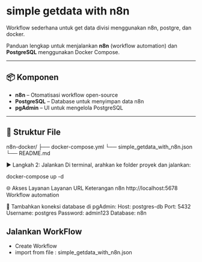 # simple getdata with n8n
Workflow sederhana untuk get data divisi menggunakan n8n, postgre, dan docker.

Panduan lengkap untuk menjalankan **n8n** (workflow automation) dan **PostgreSQL** menggunakan Docker Compose.

---

## 📦 Komponen

- **n8n** – Otomatisasi workflow open-source
- **PostgreSQL** – Database untuk menyimpan data n8n
- **pgAdmin** – UI untuk mengelola PostgreSQL

---

## 📁 Struktur File
n8n-docker/
├── docker-compose.yml
└── simple_getdata_with_n8n.json
└── README.md

▶️ Langkah 2: Jalankan
Di terminal, arahkan ke folder proyek dan jalankan:

docker-compose up -d

🌐 Akses Layanan
Layanan	URL	Keterangan
n8n	http://localhost:5678	Workflow automation


🔗 Tambahkan koneksi database di pgAdmin:
Host: postgres-db
Port: 5432
Username: postgres
Password: admin123
Database: n8n

## Jalankan WorkFlow 
- Create Workflow
- import from file : simple_getdata_with_n8n.json

